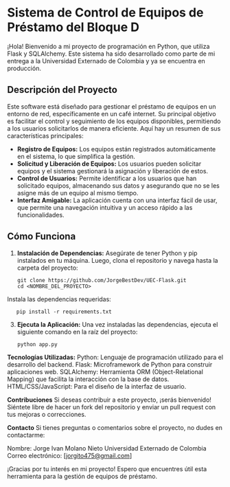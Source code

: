 # Sistema de Control de Equipos de Préstamo del Bloque D

¡Hola! Bienvenido a mi proyecto de programación en Python, que utiliza Flask y SQLAlchemy. Este sistema ha sido desarrollado como parte de mi entrega a la Universidad Externado de Colombia y ya se encuentra en producción.

## Descripción del Proyecto

Este software está diseñado para gestionar el préstamo de equipos en un entorno de red, específicamente en un café internet. Su principal objetivo es facilitar el control y seguimiento de los equipos disponibles, permitiendo a los usuarios solicitarlos de manera eficiente. Aquí hay un resumen de sus características principales:

- **Registro de Equipos:** Los equipos están registrados automáticamente en el sistema, lo que simplifica la gestión.
- **Solicitud y Liberación de Equipos:** Los usuarios pueden solicitar equipos y el sistema gestionará la asignación y liberación de estos.
- **Control de Usuarios:** Permite identificar a los usuarios que han solicitado equipos, almacenando sus datos y asegurando que no se les asigne más de un equipo al mismo tiempo.
- **Interfaz Amigable:** La aplicación cuenta con una interfaz fácil de usar, que permite una navegación intuitiva y un acceso rápido a las funcionalidades.

## Cómo Funciona

1. **Instalación de Dependencias:**
   Asegúrate de tener Python y pip instalados en tu máquina. Luego, clona el repositorio y navega hasta la carpeta del proyecto:
   
       git clone https://github.com/JorgeBestDev/UEC-Flask.git
       cd <NOMBRE_DEL_PROYECTO>
   
Instala las dependencias requeridas:

       pip install -r requirements.txt

3. **Ejecuta la Aplicación:**
   Una vez instaladas las dependencias, ejecuta el siguiente comando en la raíz del proyecto:
   
       python app.py

**Tecnologías Utilizadas:**
Python: Lenguaje de programación utilizado para el desarrollo del backend.
Flask: Microframework de Python para construir aplicaciones web.
SQLAlchemy: Herramienta ORM (Object-Relational Mapping) que facilita la interacción con la base de datos.
HTML/CSS/JavaScript: Para el diseño de la interfaz de usuario.

**Contribuciones**
Si deseas contribuir a este proyecto, ¡serás bienvenido! Siéntete libre de hacer un fork del repositorio y enviar un pull request con tus mejoras o correcciones.

**Contacto**
Si tienes preguntas o comentarios sobre el proyecto, no dudes en contactarme:

Nombre: Jorge Ivan Molano Nieto
Universidad Externado de Colombia
Correo electrónico: [jorgito475@gmail.com]

¡Gracias por tu interés en mi proyecto! Espero que encuentres útil esta herramienta para la gestión de equipos de préstamo.

